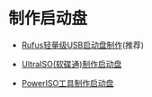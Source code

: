 # 制作启动盘

* [Rufus轻量级USB启动盘制作](./rufus.html)(推荐)

* [UltraISO(软碟通)制作启动盘](./ultraISO.md)

* [PowerISO工具制作启动盘](./powerISO.html)